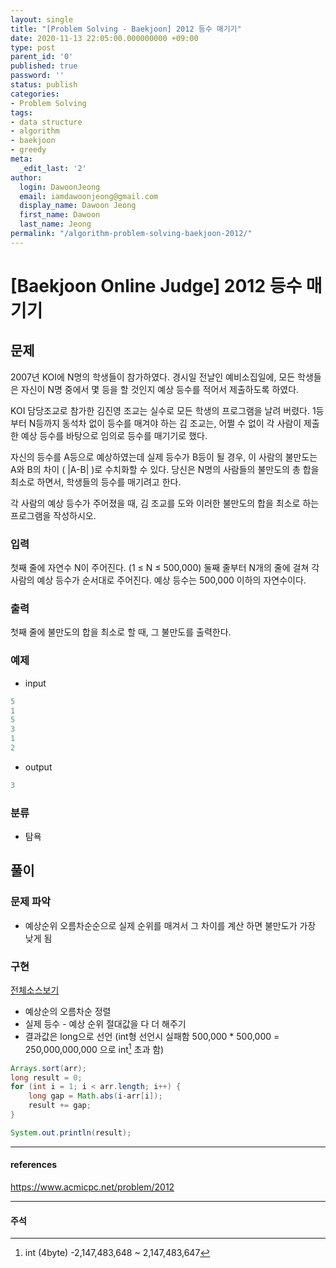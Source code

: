 ```yaml
---
layout: single
title: "[Problem Solving - Baekjoon] 2012 등수 매기기"
date: 2020-11-13 22:05:00.000000000 +09:00
type: post
parent_id: '0'
published: true
password: ''
status: publish
categories:
- Problem Solving
tags:
- data structure
- algorithm
- baekjoon
- greedy
meta:
  _edit_last: '2'
author:
  login: DawoonJeong
  email: iamdawoonjeong@gmail.com
  display_name: Dawoon Jeong
  first_name: Dawoon
  last_name: Jeong
permalink: "/algorithm-problem-solving-baekjoon-2012/"
---
```

# [Baekjoon Online Judge] 2012 등수 매기기

## 문제
2007년 KOI에 N명의 학생들이 참가하였다. 경시일 전날인 예비소집일에, 모든 학생들은 자신이 N명 중에서 몇 등을 할 것인지 예상 등수를 적어서 제출하도록 하였다.

KOI 담당조교로 참가한 김진영 조교는 실수로 모든 학생의 프로그램을 날려 버렸다. 1등부터 N등까지 동석차 없이 등수를 매겨야 하는 김 조교는, 어쩔 수 없이 각 사람이 제출한 예상 등수를 바탕으로 임의로 등수를 매기기로 했다.

자신의 등수를 A등으로 예상하였는데 실제 등수가 B등이 될 경우, 이 사람의 불만도는 A와 B의 차이 ( |A-B| )로 수치화할 수 있다. 당신은 N명의 사람들의 불만도의 총 합을 최소로 하면서, 학생들의 등수를 매기려고 한다.

각 사람의 예상 등수가 주어졌을 때, 김 조교를 도와 이러한 불만도의 합을 최소로 하는 프로그램을 작성하시오.

### 입력
첫째 줄에 자연수 N이 주어진다. (1 ≤ N ≤ 500,000) 둘째 줄부터 N개의 줄에 걸쳐 각 사람의 예상 등수가 순서대로 주어진다. 예상 등수는 500,000 이하의 자연수이다.

### 출력
첫째 줄에 불만도의 합을 최소로 할 때, 그 불만도를 출력한다.

### 예제

- input

```java
5
1
5
3
1
2
```

- output

```java
3
```

### 분류
- 탐욕

## 풀이

### 문제 파악

- 예상순위 오름차순순으로 실제 순위를 매겨서 그 차이를 계산 하면 불만도가 가장 낮게 됨

### 구현

[전체소스보기](https://github.com/iamdawoonjeong/java-datastructure-algorithm/blob/master/java-algorithm-problem-solving/src/baekjoon/problem2012/Main.java)


- 예상순의 오름차순 정렬
- 실제 등수 - 예상 순위 절대값을 다 더 해주기
- 결과값은  long으로 선언 (int형 선언시 실패함  500,000  *  500,000  = 250,000,000,000 으로 int[^1] 초과 함)

```java       
Arrays.sort(arr);
long result = 0;
for (int i = 1; i < arr.length; i++) {
    long gap = Math.abs(i-arr[i]);
    result += gap;
}

System.out.println(result);
```

---
#### references
<https://www.acmicpc.net/problem/2012>


---
#### 주석
[^1]: int (4byte) -2,147,483,648 ~ 2,147,483,647
